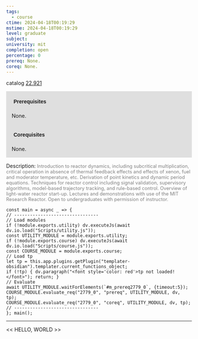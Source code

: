 ```yaml
---
tags:
  - course
ctime: 2024-04-18T00:19:29
mstime: 2024-04-18T00:19:29
level: graduate
subject: 
university: mit
completion: open
percentage: 0
prereq: None.
coreq: None.
---
```


catalog [22.921](http://student.mit.edu/catalog/m22c.html#22.921)

<span style="display: block; padding: 15px; background-color: rgb(100, 100, 100, 0.2);"><font id="m_prereq2779_0" style="display: block; font-family: Arial, sans-serif; font-weight: bold; padding: 5px">Prerequisites</font><br><span id="prereq2779_0">None.</span></span>
<span style="display: block; padding: 15px; background-color: rgb(100, 100, 100, 0.2);"><font id="m_coreq2779_0" style="display: block; font-family: Arial, sans-serif; font-weight: bold; padding: 5px">Corequisites</font><br><span id="coreq2779_0">None.</span></span>

<font style="">Description:</font>
<font style="color: grey; font-size: 0.8rem;">Introduction to reactor dynamics, including subcritical multiplication, critical operation in absence of thermal feedback effects and effects of xenon, fuel and moderator temperature, etc. Derivation of point kinetics and dynamic period equations. Techniques for reactor control including signal validation, supervisory algorithms, model-based trajectory tracking, and rule-based control. Overview of light-water reactor start-up. Lectures and demonstrations with use of the MIT Research Reactor. Open to undergraduates with permission of instructor.</font>

```dataviewjs
const main = async _ => {
// --------------------------------
// Load modules
if (!module.exports.utility) dv.executeJs(await dv.io.load("Scripts/utility.js"));
const UTILITY_MODULE = module.exports.utility;
if (!module.exports.course) dv.executeJs(await dv.io.load("Scripts/course.js"));
const COURSE_MODULE = module.exports.course;
// Load tp
let tp = this.app.plugins.getPlugin("templater-obsidian").templater.current_functions_object;
if (!tp) { dv.paragraph("<font style='color: red'>tp not loaded!</font>"); return; }
// Evaluate
await UTILITY_MODULE.waitForElements(`#m_prereq2779_0`, {timeout:5});
COURSE_MODULE.evaluate_req("2779_0", "prereq", UTILITY_MODULE, dv, tp);
COURSE_MODULE.evaluate_req("2779_0", "coreq", UTILITY_MODULE, dv, tp);
// --------------------------------
}; main();
```

---

<< HELLO, WORLD >>
